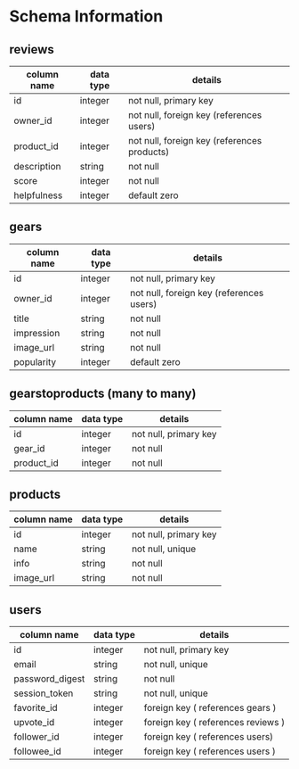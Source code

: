 # Schema Information

## reviews
column name | data type | details
------------|-----------|-----------------------
id          | integer   | not null, primary key
owner_id    | integer   | not null, foreign key (references users)
product_id  | integer   | not null, foreign key (references products)
description | string    | not null
score       | integer   | not null
helpfulness | integer   | default zero


## gears
column name | data type | details
------------|-----------|-----------------------
id          | integer   | not null, primary key
owner_id    | integer   | not null, foreign key (references users)
title       | string    | not null
impression  | string    | not null
image_url   | string    | not null
popularity  | integer   | default zero


## gearstoproducts (many to many)
column name | data type | details
------------|-----------|-----------------------
id          | integer   | not null, primary key
gear_id     | integer   | not null
product_id  | integer   | not null


## products
column name | data type | details
------------|-----------|-----------------------
id          | integer   | not null, primary key
name        | string    | not null, unique
info        | string    | not null
image_url   | string    | not null



## users
column name     | data type | details
----------------|-----------|-----------------------
id              | integer   | not null, primary key
email           | string    | not null, unique
password_digest | string    | not null
session_token   | string    | not null, unique
favorite_id     | integer   | foreign key ( references gears )
upvote_id       | integer   | foreign key ( references reviews )
follower_id     | integer   | foreign key ( references users)
followee_id     | integer   | foreign key ( references users )
